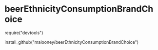 # beerEthnicityConsumptionBrandChoice


require("devtools")

install_github("malooney/beerEthnicityConsumptionBrandChoice")
